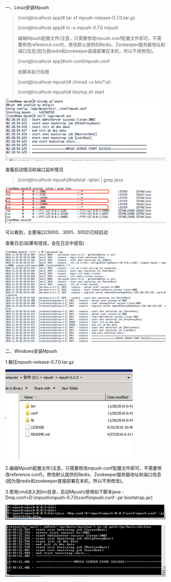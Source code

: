 一、Linux安装Mpush

> [root@localhost app]# tar xf mpush-release-0.7.0.tar.gz
> 
> [root@localhost app]# ln -s mpush-0.7.0 mpush
> 
> 编辑Mpush配置文件(注意，只需要修改mpush.conf配置文件即可，不需要修改reference.conf)，修改默认提供的Redis、Zookeeper服务器地址和端口信息(因为我redis和zookeeper直接部署在本机，所以不用修改)。
> 
> [root@localhost app]#vim conf/mpush.conf
> 
> 给脚本执行权限
> 
> [root@localhost mpush]# chmod +x bin/*.sh
> 
> [root@localhost mpush]# bin/mp.sh start

![](/assets/mpush01.png)

查看启动情况和端口监听情况

> [root@localhost mpush]#netstat -tplan | grep java

![](/assets/mpush02.png)

可以看到，主要端口(3000、3001、3002)已经启动

查看日志(如果有错误，会在日志中提现)

![](/assets/mpush03.png)

二、Windows安装Mpush

1.解压mpush-release-0.7.0.tar.gz

![](/assets/mpush04.png)

2.编辑Mpush配置文件(注意，只需要修改mpush.conf配置文件即可，不需要修改reference.conf)，修改默认提供的Redis、Zookeeper服务器地址和端口信息(因为我redis和zookeeper直接部署在本机，所以不用修改)。

3.使用cmd进入到bin目录，启动Mpush(使用如下脚本java -Dmp.conf=D:\mpush\mpush-0.7.0\conf\mpush.conf -jar bootstrap.jar)

![](/assets/mpush05.png)

![](/assets/mpush06.png)


